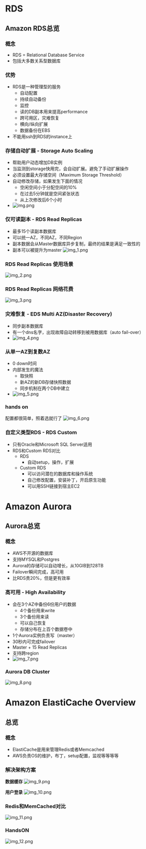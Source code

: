 # RDS
## Amazon RDS总览
### 概念
- RDS = Relational Database Service
- 包括大多数关系型数据库

### 优势
- RDS是一种管理型的服务
  - 自动配置
  - 持续自动备份
  - 监控
  - 读的DB副本用来提高performance
  - 跨可用区，灾难恢复
  - 横向/纵向扩展
  - 数据备份在EBS
- 不能用ssh到RDS的instance上

### 存储自动扩展 - Storage Auto Scaling
- 帮助用户动态增加DB实例
- 当监测到storage快用完，会自动扩展。避免了手动扩展操作
- 必须设置最大存储空间（Maximum Storage Threshold）
- 自动修改存储，如果发生下面的情况
  - 空闲空间小于分配空间的10%
  - 在过去5分钟就是空间紧张状态
  - 从上次修改后6个小时
- ![img.png](img.png)

### 仅可读副本 - RDS Read Replicas
- 最多15个读副本数据库
- 可以统一AZ，不同AZ，不同Region
- 副本数据会从Master数据库异步复制，最终的结果是满足一致性的
- 副本可以被提升为master
![img_1.png](img_1.png)

### RDS Read Replicas 使用场景
![img_2.png](img_2.png)

### RDS Read Replicas 网络花费
![img_3.png](img_3.png)

### 灾难恢复 - EDS Multi AZ(Disaster Recovery)
- 同步副本数据库
- 有一个dns名字，出现故障自动转移到被用数据库（auto fail-over）
- ![img_4.png](img_4.png)

### 从单一AZ到复数AZ
- 0 down时间
- 内部发生的魔法
  - 取快照
  - 新AZ的新DB存储快照数据
  - 同步机制在两个DB中建立
- ![img_5.png](img_5.png)

### hands on
配置都很简单，照着选就行了
![img_6.png](img_6.png)


### 自定义类型RDS - RDS Custom
- 只有Oracle和Microsoft SQL Server适用
- RDS和Custom RDS对比
  - RDS
    - 自动setup，操作，扩展
  - Custom RDS
    - 可以访问潜在的数据库和操作系统
    - 自己修改配置，安装补丁，开启原生功能
    - 可以用SSH链接到宿主EC2

# Amazon Aurora
## Aurora总览
### 概念
- AWS不开源的数据库
- 支持MYSQL和Postgres
- Aurora的存储可以自动增长，从10GIB到128TB
- Failover瞬间完成，高可用
- 比RDS贵20%，但是更有效率

### 高可用 - High Availability
- 会在3个AZ中备份6份用户的数据
  - 4个备份用来write
  - 3个备份用来读
  - 可以自己恢复
  - 存储分布在上百个数据卷中
- 1个Aurora实例负责写（master）
- 30秒内可完成failover
- Master + 15 Read Replicas
- 支持跨region
- ![img_7.png](img_7.png)

### Aurora DB Cluster
![img_8.png](img_8.png)

# Amazon ElastiCache Overview
## 总览
### 概念
- ElastiCache是用来管理Redis或者Memcached
- AWS负责OS的维护，布丁，setup配置，监视等等等等

### 解决架构方案
**数据缓存**
![img_9.png](img_9.png)

**用户登录**
![img_10.png](img_10.png)

### Redis和MemCached对比
![img_11.png](img_11.png)

### HandsON
![img_12.png](img_12.png)




